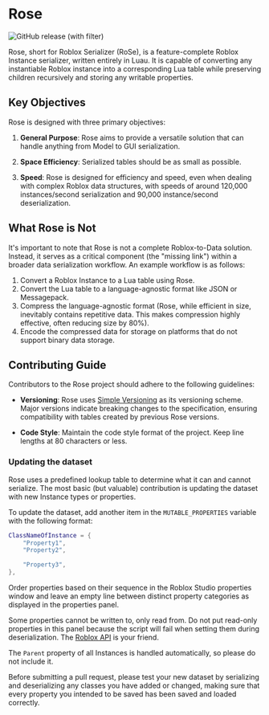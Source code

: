 # Rose

![GitHub release (with filter)](https://img.shields.io/github/v/release/Gem-API/Rose)


Rose, short for Roblox Serializer (RoSe), is a feature-complete Roblox Instance serializer, written entirely in Luau. It is capable of converting any instantiable Roblox instance into a corresponding Lua table while preserving children recursively and storing any writable properties.

## Key Objectives

Rose is designed with three primary objectives:

1. **General Purpose**: Rose aims to provide a versatile solution that can handle anything from Model to GUI serialization.

2. **Space Efficiency**: Serialized tables should be as small as possible.

3. **Speed**: Rose is designed for efficiency and speed, even when dealing with complex Roblox data structures, with speeds of around 120,000 instances/second serialization and 90,000 instance/second deserialization.

## What Rose is Not

It's important to note that Rose is not a complete Roblox-to-Data solution. Instead, it serves as a critical component (the "missing link") within a broader data serialization workflow. An example workflow is as follows:

1. Convert a Roblox Instance to a Lua table using Rose.
2. Convert the Lua table to a language-agnostic format like JSON or Messagepack.
3. Compress the language-agnostic format (Rose, while efficient in size, inevitably contains repetitive data. This makes compression highly effective, often reducing size by 80%).
4. Encode the compressed data for storage on platforms that do not support binary data storage.

## Contributing Guide

Contributors to the Rose project should adhere to the following guidelines:

- **Versioning**: Rose uses [Simple Versioning](https://simver.org/) as its versioning scheme. Major versions indicate breaking changes to the specification, ensuring compatibility with tables created by previous Rose versions.

- **Code Style**: Maintain the code style format of the project. Keep line lengths at 80 characters or less.

### Updating the dataset

Rose uses a predefined lookup table to determine what it can and cannot serialize. The most basic (but valuable) contribution is updating the dataset with new Instance types or properties.

To update the dataset, add another item in the `MUTABLE_PROPERTIES` variable with the following format:

```lua
ClassNameOfInstance = {
    "Property1",
    "Property2",

    "Property3",
},
```

Order properties based on their sequence in the Roblox Studio properties window and leave an empty line between distinct property categories as displayed in the properties panel.

Some properties cannot be written to, only read from. Do not put read-only properties in this panel because the script will fail when setting them during deserialization. The [Roblox API](https://create.roblox.com/docs/en-us/reference/engine) is your friend.

The `Parent` property of all Instances is handled automatically, so please do not include it.

Before submitting a pull request, please test your new dataset by serializing and deserializing any classes you have added or changed, making sure that every property you intended to be saved has been saved and loaded correctly.